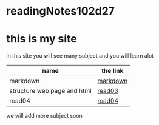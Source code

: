 # readingNotes102d27
# this is my site
in this site you will see many  subject 
and you will learn alot

name | the link
------------ | ------------
markdown |  [markdown](https://adyhariri.github.io/readingNotes102d27/lab01b)
structure web page and html | [read03](https://adyhariri.github.io/readingNotes102d27/read03)
read04 | [read04](https://adyhariri.github.io/readingNotes102d27/read04)

we will add more subject soon
